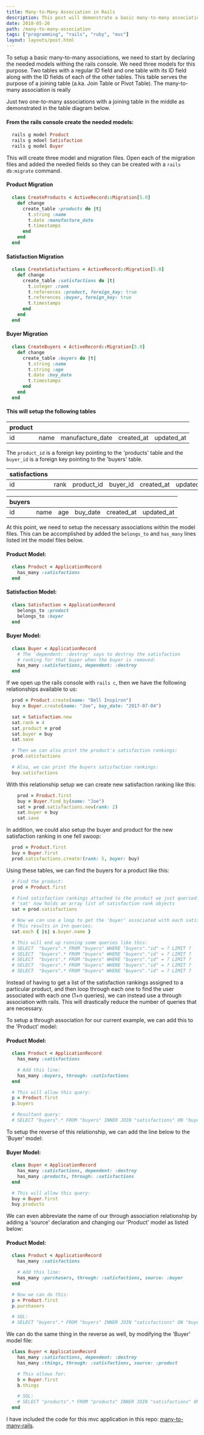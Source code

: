 ```yaml
---
title: Many-to-Many Association in Rails
description: This post will demonstrate a basic many-to-many association in rails as well as the through-association. I have provided an example of the code via the repo listed at the bottom of this page.
date: 2018-05-26
path: /many-to-many-association
tags: ["programming", "rails", "ruby", "mvc"]
layout: layouts/post.html
---
```


To setup a basic many-to-many associations, we need to start by declaring the needed models withing the rails console. We need three models for this purpose. Two tables with a regular ID field and one table with its ID field along with the ID fields of each of the other tables. This table serves the purpose of a joining table (a.ka. Join Table or Pivot Table). The many-to-many association is really

Just two one-to-many associations with a joining table in the middle as demonstrated in the table diagram below.

#### From the rails console create the needed models:

```ruby
  rails g model Product
  rails g mdoel Satisfaction
  rails g model Buyer
```

This will create three model and migration files. Open each of the migration files and added the needed fields so they can be created with a `rails db:migrate` command.

#### Product Migration

```ruby
  class CreateProducts < ActiveRecord::Migration[5.0]
    def change
      create_table :products do |t|
        t.string :name
        t.date :manufacture_date
        t.timestamps
      end
    end
  end
```

#### Satisfaction Migration

```ruby
  class CreateSatisfactions < ActiveRecord::Migration[5.0]
    def change
      create_table :satisfactions do |t|
        t.integer :rank
        t.references :product, foreign_key: true
        t.references :buyer, foreign_key: true
        t.timestamps
      end
    end
  end
```

#### Buyer Migration

```ruby
  class CreateBuyers < ActiveRecord::Migration[5.0]
    def change
      create_table :buyers do |t|
        t.string :name
        t.string :age
        t.date :buy_date
        t.timestamps
      end
    end
  end
```

#### This will setup the following tables

| product |      |                  |            |            |
| ------- | ---- | ---------------- | ---------- | ---------- |
| id      | name | manufacture_date | created_at | updated_at |

The `product_id` is a foreign key pointing to the 'products' table and the `buyer_id` is a foreign key pointing to the 'buyers' table.

| satisfactions |      |            |          |            |            |
| ------------- | ---- | ---------- | -------- | ---------- | ---------- |
| id            | rank | product_id | buyer_id | created_at | updated_at |

| buyers |      |     |          |            |            |
| ------ | ---- | --- | -------- | ---------- | ---------- |
| id     | name | age | buy_date | created_at | updated_at |

At this point, we need to setup the necessary associations within the model files. This can be accomplished by added the `belongs_to` and `has_many` lines listed int the model files below.

#### Product Model:

```ruby
  class Product < ApplicationRecord
    has_many :satisfactions
  end
```

#### Satisfaction Model:

```ruby
  class Satisfaction < ApplicationRecord
    belongs_to :product
    belongs_to :buyer
  end
```

#### Buyer Model:

```ruby
  class Buyer < ApplicationRecord
    # The 'dependent: :destroy' says to destroy the satisfaction
    # ranking for that buyer when the buyer is removed:
    has_many :satisfactions, dependent: :destroy
  end
```

If we open up the rails console with `rails c`, then we have the following relationships available to us:

```ruby
  prod = Product.create(name: "Dell Inspiron")
  buy = Buyer.create(name: "Joe", buy_date: "2017-07-04")

  sat = Satisfaction.new
  sat.rank = 4
  sat.product = prod
  sat.buyer = buy
  sat.save

  # Then we can also print the product's satisfaction rankings:
  prod.satisfactions

  # Also, we can print the buyers satisfaction rankings:
  buy.satisfactions
```

With this relationship setup we can create new satisfaction ranking like this:

```ruby
    prod = Product.first
    buy = Buyer.find_by(name: "Joe")
    sat = prod.satisfactions.new(rank: 2)
    sat.buyer = buy
    sat.save
```

In addition, we could also setup the buyer and product for the new satisfaction ranking in one fell swoop:

```ruby
  prod = Product.first
  buy = Buyer.first
  prod.satisfactions.create!(rank: 5, buyer: buy)
```

Using these tables, we can find the buyers for a product like this:

```ruby
  # Find the product:
  prod = Product.first

  # Find satisfaction rankings attached to the product we just queried:
  # 'sat' now holds an array list of satisfaction rank objects
  sat = prod.satisfactions

  # Now we can use a loop to get the 'buyer' associated with each satisfaction like this:
  # This results in 1+n queries:
  sat.each { |s| s.buyer.name }

  # This will end up running some queries like this:
  # SELECT  "buyers".* FROM "buyers" WHERE "buyers"."id" = ? LIMIT ?
  # SELECT  "buyers".* FROM "buyers" WHERE "buyers"."id" = ? LIMIT ?
  # SELECT  "buyers".* FROM "buyers" WHERE "buyers"."id" = ? LIMIT ?
  # SELECT  "buyers".* FROM "buyers" WHERE "buyers"."id" = ? LIMIT ?
  # SELECT  "buyers".* FROM "buyers" WHERE "buyers"."id" = ? LIMIT ?
```

Instead of having to get a list of the satisfaction rankings assigned to a particular product, and then loop through each one to find the user associated with each one (1+n queries), we can instead use a through association with rails. This will drastically reduce the number of queries that are necessary.

To setup a through association for our current example, we can add this to the 'Product' model:

#### Product Model:

```ruby
  class Product < ApplicationRecord
    has_many :satisfactions

    # Add this line:
    has_many :buyers, through: :satisfactions
  end

  # This will allow this query:
  p = Product.first
  p.buyers

  # Resultant query:
  # SELECT "buyers".* FROM "buyers" INNER JOIN "satisfactions" ON "buyers"."id" = "satisfactions"."buyer_id" WHERE "satisfactions"."product_id" = ?
```

To setup the reverse of this relationship, we can add the line below to the 'Buyer' model:

#### Buyer Model:

```ruby
  class Buyer < ApplicationRecord
    has_many :satisfactions, dependent: :destroy
    has_many :products, through: :satisfactions
  end

  # This will allow this query:
  buy = Buyer.first
  buy.products
```

We can even abbreviate the name of our through association relationship by adding a 'source' declaration and changing our 'Product' model as listed below:

#### Product Model:

```ruby
  class Product < ApplicationRecord
    has_many :satisfactions

    # Add this line:
    has_many :purchasers, through: :satisfactions, source: :buyer
  end

  # Now we can do this:
  p = Product.first
  p.purchasers

  # SQL:
  # SELECT "buyers".* FROM "buyers" INNER JOIN "satisfactions" ON "buyers"."id" = "satisfactions"."buyer_id" WHERE "satisfactions"."product_id" = ?
```

We can do the same thing in the reverse as well, by modifying the 'Buyer' model file:

```ruby
  class Buyer < ApplicationRecord
    has_many :satisfactions, dependent: :destroy
    has_many :things, through: :satisfactions, source: :product

    # This allows for:
    b = Buyer.first
    b.things

    # SQL:
    # SELECT "products".* FROM "products" INNER JOIN "satisfactions" ON "products"."id" = "satisfactions"."product_id" WHERE "satisfactions"."buyer_id" = ?
  end
```

I have included the code for this mvc application in this repo:
[many-to-many-rails](https://github.com/joshayoung/many-to-many-rails'>many-to-many-rails).
